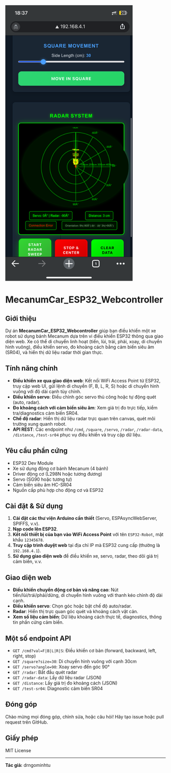 <img src="https://github.com/drngominhtu/MecanumCar_ESP32_Webcontroller/blob/main/web_mecanumcontrol.PNG" alt="Minh hoạ UI" width="400"/>

# MecanumCar_ESP32_Webcontroller

## Giới thiệu

Dự án **MecanumCar_ESP32_Webcontroller** giúp bạn điều khiển một xe robot sử dụng bánh Mecanum dựa trên vi điều khiển ESP32 thông qua giao diện web. Xe có thể di chuyển linh hoạt (tiến, lùi, trái, phải, xoay, di chuyển hình vuông), điều khiển servo, đo khoảng cách bằng cảm biến siêu âm (SR04), và hiển thị dữ liệu radar thời gian thực.

## Tính năng chính

- **Điều khiển xe qua giao diện web**: Kết nối WiFi Access Point từ ESP32, truy cập web UI, gửi lệnh di chuyển (F, B, L, R, S) hoặc di chuyển hình vuông với độ dài cạnh tùy chỉnh.
- **Điều khiển servo**: Điều chỉnh góc servo thủ công hoặc tự động quét (auto, radar).
- **Đo khoảng cách với cảm biến siêu âm**: Xem giá trị đo trực tiếp, kiểm tra/diagnostics cảm biến SR04.
- **Chế độ radar**: Hiển thị dữ liệu radar trực quan trên canvas, quét môi trường xung quanh robot.
- **API REST**: Các endpoint như `/cmd`, `/square`, `/servo`, `/radar`, `/radar-data`, `/distance`, `/test-sr04` phục vụ điều khiển và truy cập dữ liệu.

## Yêu cầu phần cứng

- ESP32 Dev Module
- Xe sử dụng động cơ bánh Mecanum (4 bánh)
- Driver động cơ (L298N hoặc tương đương)
- Servo (SG90 hoặc tương tự)
- Cảm biến siêu âm HC-SR04
- Nguồn cấp phù hợp cho động cơ và ESP32

## Cài đặt & Sử dụng

1. **Cài đặt các thư viện Arduino cần thiết** (Servo, ESPAsyncWebServer, SPIFFS, v.v).
2. **Nạp code lên ESP32**.
3. **Kết nối thiết bị của bạn vào WiFi Access Point** với tên `ESP32-Robot`, mật khẩu `12345678`.
4. **Truy cập trình duyệt web** tại địa chỉ IP mà ESP32 cung cấp (thường là `192.168.4.1`).
5. **Sử dụng giao diện web** để điều khiển xe, servo, radar, theo dõi giá trị cảm biến, v.v.

## Giao diện web

- **Điều khiển chuyển động cơ bản và nâng cao**: Nút tiến/lùi/trái/phải/dừng, di chuyển hình vuông với thanh kéo chỉnh độ dài cạnh.
- **Điều khiển servo**: Chọn góc hoặc bật chế độ auto/radar.
- **Radar**: Hiển thị trực quan góc quét và khoảng cách vật cản.
- **Xem số liệu cảm biến**: Dữ liệu khoảng cách thực tế, diagnostics, thông tin phần cứng cảm biến.

## Một số endpoint API

- `GET /cmd?val=F|B|L|R|S`: Điều khiển cơ bản (forward, backward, left, right, stop)
- `GET /square?size=30`: Di chuyển hình vuông với cạnh 30cm
- `GET /servo?angle=90`: Xoay servo đến góc 90°
- `GET /radar`: Bắt đầu quét radar
- `GET /radar-data`: Lấy dữ liệu radar (JSON)
- `GET /distance`: Lấy giá trị đo khoảng cách (JSON)
- `GET /test-sr04`: Diagnostic cảm biến SR04

## Đóng góp

Chào mừng mọi đóng góp, chỉnh sửa, hoặc câu hỏi! Hãy tạo issue hoặc pull request trên GitHub.

## Giấy phép

MIT License

---

**Tác giả:** drngominhtu
